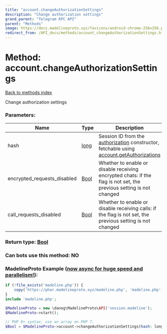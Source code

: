 ```yaml
---
title: "account.changeAuthorizationSettings"
description: "Change authorization settings"
grand_parent: "Telegram RPC API"
parent: "Methods"
image: https://docs.madelineproto.xyz/favicons/android-chrome-256x256.png
redirect_from: /API_docs/methods/account_changeAuthorizationSettings.html
---
```

# Method: account.changeAuthorizationSettings
[Back to methods index](index.html)



Change authorization settings

### Parameters:

| Name     |    Type       | Description | Required |
|----------|---------------|-------------|----------|
|hash|[long](/API_docs/types/long.html) | Session ID from the [authorization](../constructors/authorization.html) constructor, fetchable using [account.getAuthorizations](../methods/account.getAuthorizations.html) | Yes|
|encrypted\_requests\_disabled|[Bool](/API_docs/types/Bool.html) | Whether to enable or disable receiving encrypted chats: if the flag is not set, the previous setting is not changed | Optional|
|call\_requests\_disabled|[Bool](/API_docs/types/Bool.html) | Whether to enable or disable receiving calls: if the flag is not set, the previous setting is not changed | Optional|


### Return type: [Bool](/API_docs/types/Bool.html)

### Can bots use this method: **NO**


### MadelineProto Example ([now async for huge speed and parallelism!](https://docs.madelineproto.xyz/docs/ASYNC.html)):


```php
if (!file_exists('madeline.php')) {
    copy('https://phar.madelineproto.xyz/madeline.php', 'madeline.php');
}
include 'madeline.php';

$MadelineProto = new \danog\MadelineProto\API('session.madeline');
$MadelineProto->start();

// PHP 8+ syntax, use an array on PHP 7.
$Bool = $MadelineProto->account->changeAuthorizationSettings(hash: long, encrypted_requests_disabled: Bool, call_requests_disabled: Bool, );
```


